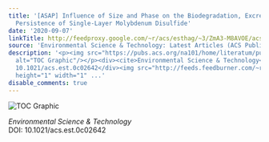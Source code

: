 ```yaml
---
title: '[ASAP] Influence of Size and Phase on the Biodegradation, Excretion, and Phytotoxicity
  Persistence of Single-Layer Molybdenum Disulfide'
date: '2020-09-07'
linkTitle: http://feedproxy.google.com/~r/acs/esthag/~3/ZmA3-M8AVOE/acs.est.0c02642
source: 'Environmental Science & Technology: Latest Articles (ACS Publications)'
description: '<p><img src="https://pubs.acs.org/na101/home/literatum/publisher/achs/journals/content/esthag/0/esthag.ahead-of-print/acs.est.0c02642/20200907/images/medium/es0c02642_0007.gif"
  alt="TOC Graphic"/></p><div><cite>Environmental Science & Technology</cite></div><div>DOI:
  10.1021/acs.est.0c02642</div><img src="http://feeds.feedburner.com/~r/acs/esthag/~4/ZmA3-M8AVOE"
  height="1" width="1" ...'
disable_comments: true
---
```

<p><img src="https://pubs.acs.org/na101/home/literatum/publisher/achs/journals/content/esthag/0/esthag.ahead-of-print/acs.est.0c02642/20200907/images/medium/es0c02642_0007.gif" alt="TOC Graphic"/></p><div><cite>Environmental Science & Technology</cite></div><div>DOI: 10.1021/acs.est.0c02642</div><img src="http://feeds.feedburner.com/~r/acs/esthag/~4/ZmA3-M8AVOE" height="1" width="1" ...